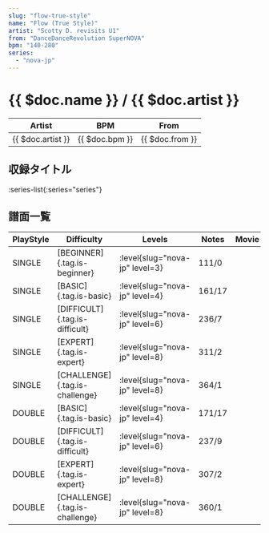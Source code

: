 ```yaml
---
slug: "flow-true-style"
name: "Flow (True Style)"
artist: "Scotty D. revisits U1"
from: "DanceDanceRevolution SuperNOVA"
bpm: "140-280"
series:
  - "nova-jp"
---
```


# {{ $doc.name }} / {{ $doc.artist }}

|Artist|BPM|From|
|------|---|----|
|{{ $doc.artist }}|{{ $doc.bpm }}|{{ $doc.from }}|

## 収録タイトル

:series-list{:series="series"}

## 譜面一覧

|PlayStyle|Difficulty|Levels|Notes|Movie|
|---------|----------|------|-----|-----|
|SINGLE|[BEGINNER]{.tag.is-beginner}|:level{slug="nova-jp" level=3}|111/0||
|SINGLE|[BASIC]{.tag.is-basic}|:level{slug="nova-jp" level=4}|161/17||
|SINGLE|[DIFFICULT]{.tag.is-difficult}|:level{slug="nova-jp" level=6}|236/7||
|SINGLE|[EXPERT]{.tag.is-expert}|:level{slug="nova-jp" level=8}|311/2||
|SINGLE|[CHALLENGE]{.tag.is-challenge}|:level{slug="nova-jp" level=8}|364/1||
|DOUBLE|[BASIC]{.tag.is-basic}|:level{slug="nova-jp" level=4}|171/17||
|DOUBLE|[DIFFICULT]{.tag.is-difficult}|:level{slug="nova-jp" level=6}|237/9||
|DOUBLE|[EXPERT]{.tag.is-expert}|:level{slug="nova-jp" level=8}|307/2||
|DOUBLE|[CHALLENGE]{.tag.is-challenge}|:level{slug="nova-jp" level=8}|360/1||
